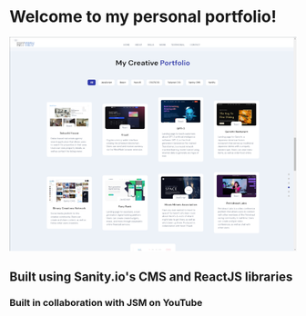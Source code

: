 # Welcome to my personal portfolio!

![My Portfolio](./frontend_react/src/assets/website03.png)
## Built using Sanity.io's CMS and ReactJS libraries

### Built in collaboration with JSM on YouTube